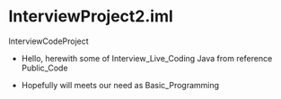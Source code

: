 # InterviewProject2.iml
InterviewCodeProject
- Hello, herewith some of Interview_Live_Coding Java from reference Public_Code

- Hopefully will meets our need as Basic_Programming

